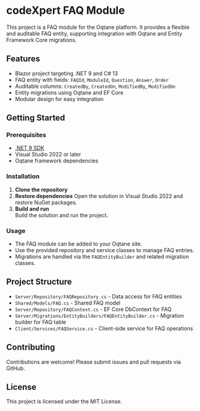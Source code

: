 # codeXpert FAQ Module

This project is a FAQ module for the Oqtane platform. It provides a flexible and auditable FAQ entity, supporting integration with Oqtane and Entity Framework Core migrations.

## Features

- Blazor project targeting .NET 9 and C# 13
- FAQ entity with fields: `FAQId`, `ModuleId`, `Question`, `Answer`, `Order`
- Auditable columns: `CreatedBy`, `CreatedOn`, `ModifiedBy`, `ModifiedOn`
- Entity migrations using Oqtane and EF Core
- Modular design for easy integration

## Getting Started

### Prerequisites

- [.NET 9 SDK](https://dotnet.microsoft.com/download/dotnet/9.0)
- Visual Studio 2022 or later
- Oqtane framework dependencies

### Installation

1. **Clone the repository**  
2. **Restore dependencies** 
Open the solution in Visual Studio 2022 and restore NuGet packages.
3. **Build and run**  
Build the solution and run the project.

### Usage

- The FAQ module can be added to your Oqtane site.
- Use the provided repository and service classes to manage FAQ entries.
- Migrations are handled via the `FAQEntityBuilder` and related migration classes.

## Project Structure

- `Server/Repository/FAQRepository.cs` - Data access for FAQ entities
- `Shared/Models/FAQ.cs` - Shared FAQ model
- `Server/Repository/FAQContext.cs` - EF Core DbContext for FAQ
- `Server/Migrations/EntityBuilders/FAQEntityBuilder.cs` - Migration builder for FAQ table
- `Client/Services/FAQService.cs` - Client-side service for FAQ operations

## Contributing

Contributions are welcome! Please submit issues and pull requests via GitHub.

## License

This project is licensed under the MIT License.